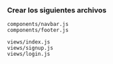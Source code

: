 ### Crear los siguientes archivos

    components/navbar.js
    components/footer.js

    views/index.js
    views/signup.js
    views/login.js